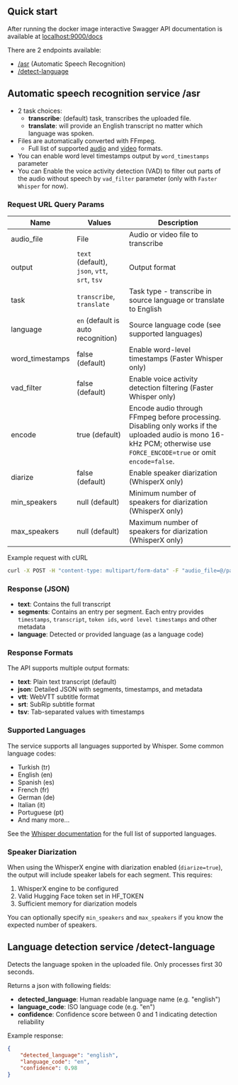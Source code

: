 ## Quick start

After running the docker image interactive Swagger API documentation is available at [localhost:9000/docs](http://localhost:9000/docs)

There are 2 endpoints available:

- [/asr](##Automatic-Speech-recognition-service-/asr) (Automatic Speech Recognition)
- [/detect-language](##Language-detection-service-/detect-language)

## Automatic speech recognition service /asr

- 2 task choices:
  - **transcribe**: (default) task, transcribes the uploaded file.
  - **translate**: will provide an English transcript no matter which language was spoken.
- Files are automatically converted with FFmpeg.
  - Full list of supported [audio](https://ffmpeg.org/general.html#Audio-Codecs) and [video](https://ffmpeg.org/general.html#Video-Codecs) formats.
- You can enable word level timestamps output by `word_timestamps` parameter
- You can Enable the voice activity detection (VAD) to filter out parts of the audio without speech  by `vad_filter` parameter (only with `Faster Whisper` for now).

### Request URL Query Params

| Name            | Values                                         | Description                                                    |
|-----------------|------------------------------------------------|----------------------------------------------------------------|
| audio_file      | File                                           | Audio or video file to transcribe                              |
| output          | `text` (default), `json`, `vtt`, `srt`, `tsv` | Output format                                                  |
| task            | `transcribe`, `translate`                      | Task type - transcribe in source language or translate to English |
| language        | `en` (default is auto recognition)             | Source language code (see supported languages)                 |
| word_timestamps | false (default)                                | Enable word-level timestamps (Faster Whisper only)             |
| vad_filter      | false (default)                                | Enable voice activity detection filtering (Faster Whisper only) |
| encode          | true (default)                                 | Encode audio through FFmpeg before processing. Disabling only works if the uploaded audio is mono 16-kHz PCM; otherwise use `FORCE_ENCODE=true` or omit `encode=false`. |
| diarize         | false (default)                                | Enable speaker diarization (WhisperX only)                     |
| min_speakers    | null (default)                                 | Minimum number of speakers for diarization (WhisperX only)     |
| max_speakers    | null (default)                                 | Maximum number of speakers for diarization (WhisperX only)     |

Example request with cURL

```bash
curl -X POST -H "content-type: multipart/form-data" -F "audio_file=@/path/to/file" 0.0.0.0:9000/asr?output=json
```

### Response (JSON)

- **text**: Contains the full transcript
- **segments**: Contains an entry per segment. Each entry provides `timestamps`, `transcript`, `token ids`, `word level timestamps` and other metadata
- **language**: Detected or provided language (as a language code)

### Response Formats

The API supports multiple output formats:

- **text**: Plain text transcript (default)
- **json**: Detailed JSON with segments, timestamps, and metadata
- **vtt**: WebVTT subtitle format
- **srt**: SubRip subtitle format  
- **tsv**: Tab-separated values with timestamps

### Supported Languages

The service supports all languages supported by Whisper. Some common language codes:

- Turkish (tr)
- English (en)
- Spanish (es)
- French (fr)
- German (de)
- Italian (it)
- Portuguese (pt)
- And many more...

See the [Whisper documentation](https://github.com/openai/whisper#available-models-and-languages) for the full list of supported languages.

### Speaker Diarization

When using the WhisperX engine with diarization enabled (`diarize=true`), the output will include speaker labels for each segment. This requires:

1. WhisperX engine to be configured
2. Valid Hugging Face token set in HF_TOKEN
3. Sufficient memory for diarization models

You can optionally specify `min_speakers` and `max_speakers` if you know the expected number of speakers.

## Language detection service /detect-language

Detects the language spoken in the uploaded file. Only processes first 30 seconds.

Returns a json with following fields:

- **detected_language**: Human readable language name (e.g. "english")
- **language_code**: ISO language code (e.g. "en")
- **confidence**: Confidence score between 0 and 1 indicating detection reliability

Example response:

```json
{
    "detected_language": "english",
    "language_code": "en",
    "confidence": 0.98
}
```
